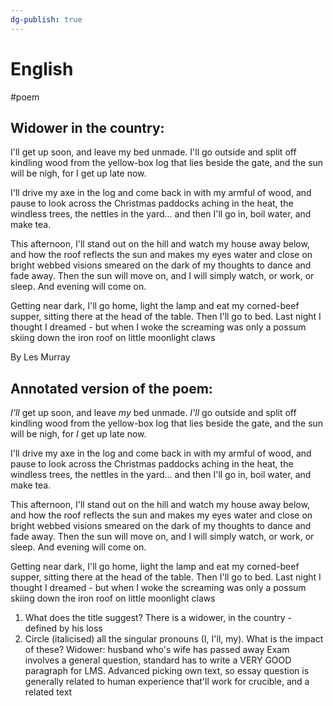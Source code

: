 ```yaml
---
dg-publish: true
---
```


# English
#poem
## Widower in the country:
I'll get up soon, and leave my bed unmade.
I'll go outside and split off kindling wood
from the yellow-box log that lies beside the gate,
and the sun will be nigh, for I get up late now.

I'll drive my axe in the log and come back in
with my armful of wood, and pause to look across
the Christmas paddocks aching in the heat,
the windless trees, the nettles in the yard...
and then I'll go in, boil water, and make tea.

This afternoon, I'll stand out on the hill
and watch my house away below, and how
the roof reflects the sun and makes my eyes
water and close on bright webbed visions smeared
on the dark of my thoughts to dance and fade away.
Then the sun will move on, and I will simply watch,
or work, or sleep. And evening will come on.

Getting near dark, I'll go home, light the lamp
and eat my corned-beef supper, sitting there
at the head of the table. Then I'll go to bed.
Last night I thought I dreamed - but when I woke
the screaming was only a possum skiing down
the iron roof on little moonlight claws

By Les Murray

## Annotated version of the poem:
*I'll* get up soon, and leave *my* bed unmade.
*I'll* go outside and split off kindling wood
from the yellow-box log that lies beside the gate,
and the sun will be nigh, for *I* get up late now.

I'll drive my axe in the log and come back in
with my armful of wood, and pause to look across
the Christmas paddocks aching in the heat,
the windless trees, the nettles in the yard...
and then I'll go in, boil water, and make tea.

This afternoon, I'll stand out on the hill
and watch my house away below, and how
the roof reflects the sun and makes my eyes
water and close on bright webbed visions smeared
on the dark of my thoughts to dance and fade away.
Then the sun will move on, and I will simply watch,
or work, or sleep. And evening will come on.

Getting near dark, I'll go home, light the lamp
and eat my corned-beef supper, sitting there
at the head of the table. Then I'll go to bed.
Last night I thought I dreamed - but when I woke
the screaming was only a possum skiing down
the iron roof on little moonlight claws
1. What does the title suggest?
There is a widower, in the country - defined by his loss
2. Circle (italicised) all the singular pronouns (I, I'll, my). What is the impact of these?
Widower: husband who's wife has passed away
Exam involves a general question, standard has to write a VERY GOOD paragraph for LMS. Advanced picking own text, so essay question is generally related to human experience that'll work for crucible, and a related text